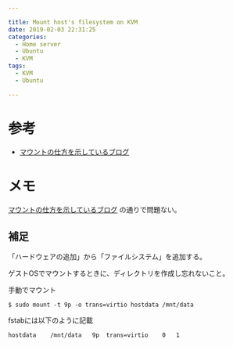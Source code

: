 ```yaml
---

title: Mount host's filesystem on KVM
date: 2019-02-03 22:31:25
categories:
  - Home server
  - Ubuntu
  - KVM
tags:
  - KVM
  - Ubuntu

---
```


# 参考

* [マウントの仕方を示しているブログ]

[マウントの仕方を示しているブログ]: https://qiita.com/tukiyo3/items/c72685b2a9c34442811e

# メモ

[マウントの仕方を示しているブログ] の通りで問題ない。

## 補足

「ハードウェアの追加」から「ファイルシステム」を追加する。

ゲストOSでマウントするときに、ディレクトリを作成し忘れないこと。

手動でマウント

```
$ sudo mount -t 9p -o trans=virtio hostdata /mnt/data
```

fstabには以下のように記載

```
hostdata	/mnt/data	9p	trans=virtio	0	1
```
